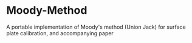 # Moody-Method
A portable implementation of Moody's method (Union Jack) for surface plate calibration, and accompanying paper

